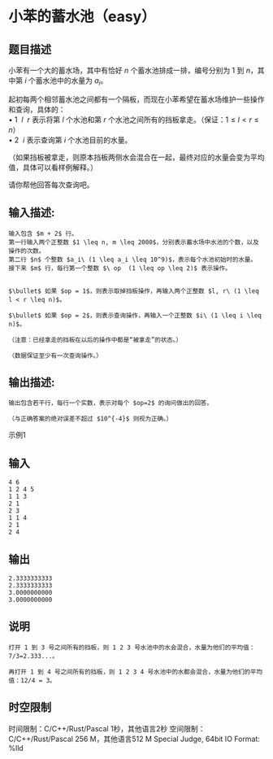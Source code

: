 # 小苯的蓄水池（easy）

## 题目描述

小苯有一个大的蓄水场，其中有恰好 $n$ 个蓄水池排成一排，编号分别为 $1$ 到 $n$，其中第 $i$ 个蓄水池中的水量为 $a_i$。  
  
起初每两个相邻蓄水池之间都有一个隔板，而现在小苯希望在蓄水场维护一些操作和查询，具体的：  
$\bullet\ 1\ \ l\ \ r$ 表示将第 $l$ 个水池和第 $r$ 个水池之间所有的挡板拿走。（保证：$1 \leq l < r \leq n$）  
$\bullet\ 2\ \ i$ 表示查询第 $i$ 个水池目前的水量。  


（如果挡板被拿走，则原本挡板两侧水会混合在一起，最终对应的水量会变为平均值，具体可以看样例解释。） 

  


请你帮他回答每次查询吧。 

## 输入描述:
    
    
    输入包含 $m + 2$ 行。  
    第一行输入两个正整数 $1 \leq n, m \leq 2000$，分别表示蓄水场中水池的个数，以及操作的次数。  
    第二行 $n$ 个整数 $a_i\ (1 \leq a_i \leq 10^9)$，表示每个水池初始时的水量。  
    接下来 $m$ 行，每行第一个整数 $\ op  (1 \leq op \leq 2)$ 表示操作。  
    
    
    $\bullet$ 如果 $op = 1$，则表示取掉挡板操作，再输入两个正整数 $l, r\ (1 \leq l < r \leq n)$。
    
    $\bullet$ 如果 $op = 2$，则表示查询操作，再输入一个正整数 $i\ (1 \leq i \leq n)$。
    
    （注意：已经拿走的挡板在以后的操作中都是“被拿走”的状态。）
    
    （数据保证至少有一次查询操作。）

## 输出描述:
    
    
    输出包含若干行，每行一个实数，表示对每个 $op=2$ 的询问做出的回答。
    
    （与正确答案的绝对误差不超过 $10^{-4}$ 则视为正确。）

示例1 

## 输入
    
    
    4 6
    1 2 4 5
    1 1 3
    2 1
    2 3
    1 1 4
    2 1
    2 4

## 输出
    
    
    2.3333333333
    2.3333333333
    3.0000000000
    3.0000000000

## 说明
    
    
    打开 1 到 3 号之间所有的挡板，则 1 2 3 号水池中的水会混合，水量为他们的平均值：7/3=2.333...。
    
    再打开 1 到 4 号之间所有的挡板，则 1 2 3 4 号水池中的水都会混合，水量为他们的平均值：12/4 = 3。


## 时空限制

时间限制：C/C++/Rust/Pascal 1秒，其他语言2秒
空间限制：C/C++/Rust/Pascal 256 M，其他语言512 M
Special Judge, 64bit IO Format: %lld